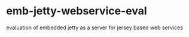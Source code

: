 emb-jetty-webservice-eval
=========================

evaluation of embedded jetty as a server for jersey based web services 
